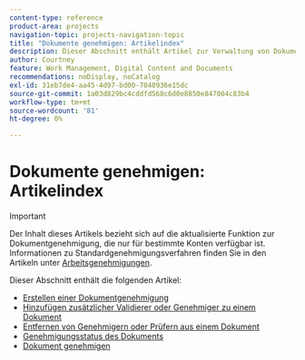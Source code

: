 ```yaml
---
content-type: reference
product-area: projects
navigation-topic: projects-navigation-topic
title: "Dokumente genehmigen: Artikelindex"
description: Dieser Abschnitt enthält Artikel zur Verwaltung von Dokumentgenehmigungen in Adobe Workfront.
author: Courtney
feature: Work Management, Digital Content and Documents
recommendations: noDisplay, noCatalog
exl-id: 31eb7de4-aa45-4d97-bd00-7040936e15dc
source-git-commit: 1a03d829bc4cddfd568c6d0e8850e847004c83b4
workflow-type: tm+mt
source-wordcount: '81'
ht-degree: 0%

---
```


# Dokumente genehmigen: Artikelindex

>[!IMPORTANT]
>
>Der Inhalt dieses Artikels bezieht sich auf die aktualisierte Funktion zur Dokumentgenehmigung, die nur für bestimmte Konten verfügbar ist. Informationen zu Standardgenehmigungsverfahren finden Sie in den Artikeln unter [Arbeitsgenehmigungen](/help/quicksilver/review-and-approve-work/manage-approvals/manage-approvals.md).

Dieser Abschnitt enthält die folgenden Artikel:

* [Erstellen einer Dokumentgenehmigung](/help/quicksilver/review-and-approve-work/document-reviews-and-approvals/manage-document-approvals/create-a-document-approval.md)
* [Hinzufügen zusätzlicher Validierer oder Genehmiger zu einem Dokument](/help/quicksilver/review-and-approve-work/document-reviews-and-approvals/manage-document-approvals/add-additional-reviewers-or-approvers.md)
* [Entfernen von Genehmigern oder Prüfern aus einem Dokument](/help/quicksilver/review-and-approve-work/document-reviews-and-approvals/manage-document-approvals/remove-approvers-or-reviewers.md)
* [Genehmigungsstatus des Dokuments](/help/quicksilver/review-and-approve-work/document-reviews-and-approvals/manage-document-approvals/document-approval-status.md)
* [Dokument genehmigen](/help/quicksilver/review-and-approve-work/document-reviews-and-approvals/review-and-approve-documents/approve-a-document.md)